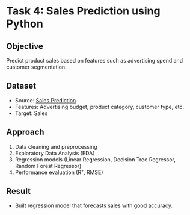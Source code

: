 # Task 4: Sales Prediction using Python  

## Objective  
Predict product sales based on features such as advertising spend and customer segmentation.  

##  Dataset  
- Source: [Sales Prediction](https://www.kaggle.com/code/ashydv/sales-prediction-simple-linear-regression/input)  
- Features: Advertising budget, product category, customer type, etc.  
- Target: Sales  

##  Approach  
1. Data cleaning and preprocessing  
2. Exploratory Data Analysis (EDA)  
3. Regression models (Linear Regression, Decision Tree Regressor, Random Forest Regressor)  
4. Performance evaluation (R², RMSE)  

##  Result  
- Built regression model that forecasts sales with good accuracy. 
